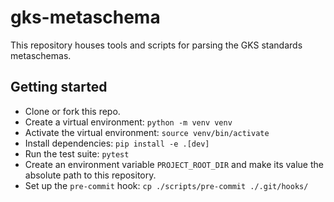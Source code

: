 # gks-metaschema

This repository houses tools and scripts for parsing the GKS standards
metaschemas.

## Getting started

- Clone or fork this repo.
- Create a virtual environment: `python -m venv venv`
- Activate the virtual environment: `source venv/bin/activate`
- Install dependencies: `pip install -e .[dev]`
- Run the test suite: `pytest`
- Create an environment variable `PROJECT_ROOT_DIR` and make its value
  the absolute path to this repository.
- Set up the `pre-commit` hook: `cp ./scripts/pre-commit ./.git/hooks/`